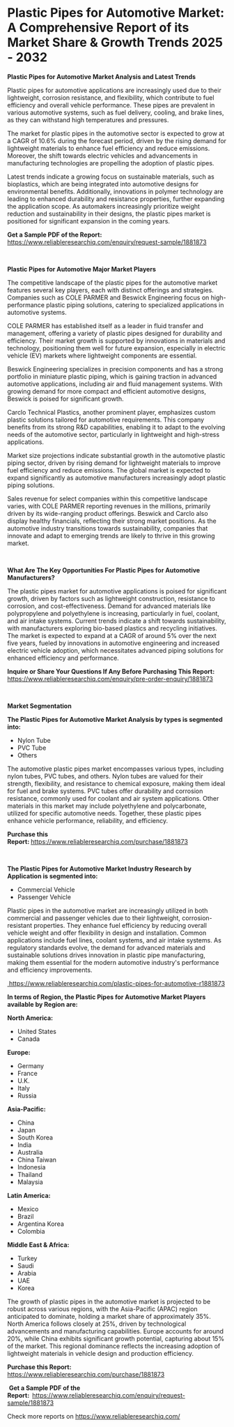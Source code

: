 <p><h1>Plastic Pipes for Automotive Market: A Comprehensive Report of its Market Share & Growth Trends 2025 - 2032</h1></p><p><strong>Plastic Pipes for Automotive Market Analysis and Latest Trends</strong></p>
<p><p>Plastic pipes for automotive applications are increasingly used due to their lightweight, corrosion resistance, and flexibility, which contribute to fuel efficiency and overall vehicle performance. These pipes are prevalent in various automotive systems, such as fuel delivery, cooling, and brake lines, as they can withstand high temperatures and pressures.</p><p>The market for plastic pipes in the automotive sector is expected to grow at a CAGR of 10.6% during the forecast period, driven by the rising demand for lightweight materials to enhance fuel efficiency and reduce emissions. Moreover, the shift towards electric vehicles and advancements in manufacturing technologies are propelling the adoption of plastic pipes. </p><p>Latest trends indicate a growing focus on sustainable materials, such as bioplastics, which are being integrated into automotive designs for environmental benefits. Additionally, innovations in polymer technology are leading to enhanced durability and resistance properties, further expanding the application scope. As automakers increasingly prioritize weight reduction and sustainability in their designs, the plastic pipes market is positioned for significant expansion in the coming years.</p></p>
<p><strong>Get a Sample PDF of the Report:&nbsp;</strong> <a href="https://www.reliableresearchiq.com/enquiry/request-sample/1881873?utm_campaign=3076&utm_medium=2&utm_source=Github&utm_content=ia&utm_term=03042025&utm_id=plastic-pipes-for-automotive">https://www.reliableresearchiq.com/enquiry/request-sample/1881873</a></p>
<p>&nbsp;</p>
<p><strong>Plastic Pipes for Automotive Major Market Players</strong></p>
<p><p>The competitive landscape of the plastic pipes for the automotive market features several key players, each with distinct offerings and strategies. Companies such as COLE PARMER and Beswick Engineering focus on high-performance plastic piping solutions, catering to specialized applications in automotive systems.</p><p>COLE PARMER has established itself as a leader in fluid transfer and management, offering a variety of plastic pipes designed for durability and efficiency. Their market growth is supported by innovations in materials and technology, positioning them well for future expansion, especially in electric vehicle (EV) markets where lightweight components are essential.</p><p>Beswick Engineering specializes in precision components and has a strong portfolio in miniature plastic piping, which is gaining traction in advanced automotive applications, including air and fluid management systems. With growing demand for more compact and efficient automotive designs, Beswick is poised for significant growth.</p><p>Carclo Technical Plastics, another prominent player, emphasizes custom plastic solutions tailored for automotive requirements. This company benefits from its strong R&D capabilities, enabling it to adapt to the evolving needs of the automotive sector, particularly in lightweight and high-stress applications.</p><p>Market size projections indicate substantial growth in the automotive plastic piping sector, driven by rising demand for lightweight materials to improve fuel efficiency and reduce emissions. The global market is expected to expand significantly as automotive manufacturers increasingly adopt plastic piping solutions.</p><p>Sales revenue for select companies within this competitive landscape varies, with COLE PARMER reporting revenues in the millions, primarily driven by its wide-ranging product offerings. Beswick and Carclo also display healthy financials, reflecting their strong market positions. As the automotive industry transitions towards sustainability, companies that innovate and adapt to emerging trends are likely to thrive in this growing market.</p></p>
<p>&nbsp;</p>
<p><strong>What Are The Key Opportunities For Plastic Pipes for Automotive Manufacturers?</strong></p>
<p><p>The plastic pipes market for automotive applications is poised for significant growth, driven by factors such as lightweight construction, resistance to corrosion, and cost-effectiveness. Demand for advanced materials like polypropylene and polyethylene is increasing, particularly in fuel, coolant, and air intake systems. Current trends indicate a shift towards sustainability, with manufacturers exploring bio-based plastics and recycling initiatives. The market is expected to expand at a CAGR of around 5% over the next five years, fueled by innovations in automotive engineering and increased electric vehicle adoption, which necessitates advanced piping solutions for enhanced efficiency and performance.</p></p>
<p><strong>Inquire or Share Your Questions If Any Before Purchasing This Report:</strong> <a href="https://www.reliableresearchiq.com/enquiry/pre-order-enquiry/1881873?utm_campaign=3076&utm_medium=2&utm_source=Github&utm_content=ia&utm_term=03042025&utm_id=plastic-pipes-for-automotive">https://www.reliableresearchiq.com/enquiry/pre-order-enquiry/1881873</a></p>
<p>&nbsp;</p>
<p><strong>Market Segmentation</strong></p>
<p><strong>The Plastic Pipes for Automotive Market Analysis by types is segmented into:</strong></p>
<p><ul><li>Nylon Tube</li><li>PVC Tube</li><li>Others</li></ul></p>
<p><p>The automotive plastic pipes market encompasses various types, including nylon tubes, PVC tubes, and others. Nylon tubes are valued for their strength, flexibility, and resistance to chemical exposure, making them ideal for fuel and brake systems. PVC tubes offer durability and corrosion resistance, commonly used for coolant and air system applications. Other materials in this market may include polyethylene and polycarbonate, utilized for specific automotive needs. Together, these plastic pipes enhance vehicle performance, reliability, and efficiency.</p></p>
<p><strong>Purchase this Report:&nbsp;</strong><a href="https://www.reliableresearchiq.com/purchase/1881873?utm_campaign=3076&utm_medium=2&utm_source=Github&utm_content=ia&utm_term=03042025&utm_id=plastic-pipes-for-automotive">https://www.reliableresearchiq.com/purchase/1881873</a></p>
<p>&nbsp;</p>
<p><strong>The Plastic Pipes for Automotive Market Industry Research by Application is segmented into:</strong></p>
<p><ul><li>Commercial Vehicle</li><li>Passenger Vehicle</li></ul></p>
<p><p>Plastic pipes in the automotive market are increasingly utilized in both commercial and passenger vehicles due to their lightweight, corrosion-resistant properties. They enhance fuel efficiency by reducing overall vehicle weight and offer flexibility in design and installation. Common applications include fuel lines, coolant systems, and air intake systems. As regulatory standards evolve, the demand for advanced materials and sustainable solutions drives innovation in plastic pipe manufacturing, making them essential for the modern automotive industry's performance and efficiency improvements.</p></p>
<p><a href="https://www.reliableresearchiq.com/plastic-pipes-for-automotive-r1881873?utm_campaign=3076&utm_medium=2&utm_source=Github&utm_content=ia&utm_term=03042025&utm_id=plastic-pipes-for-automotive">&nbsp;https://www.reliableresearchiq.com/plastic-pipes-for-automotive-r1881873</a></p>
<p><strong>In terms of Region, the Plastic Pipes for Automotive Market Players available by Region are:</strong></p>
<p>
    <p> <strong> North America: </strong>
        <ul>
            <li>United States</li>
            <li>Canada</li>
        </ul>
        </p> 
    <p> <strong> Europe: </strong>
        <ul>
            <li>Germany</li>
            <li>France</li>
            <li>U.K.</li>
            <li>Italy</li>
            <li>Russia</li>
        </ul>
        </p> 
    <p> <strong> Asia-Pacific: </strong>
        <ul>
            <li>China</li>
            <li>Japan</li>
            <li>South Korea</li>
            <li>India</li>
            <li>Australia</li>
            <li>China Taiwan</li>
            <li>Indonesia</li>
            <li>Thailand</li>
            <li>Malaysia</li>
        </ul>
        </p> 
    <p> <strong> Latin America: </strong>
        <ul>
            <li>Mexico</li>
            <li>Brazil</li>
            <li>Argentina Korea</li>
            <li>Colombia</li>
        </ul>
        </p> 
    <p> <strong> Middle East & Africa: </strong>
        <ul>
            <li>Turkey</li>
            <li>Saudi</li>
            <li>Arabia</li>
            <li>UAE</li>
            <li>Korea</li>
        </ul>
    </p>
    </p>
<p><p>The growth of plastic pipes in the automotive market is projected to be robust across various regions, with the Asia-Pacific (APAC) region anticipated to dominate, holding a market share of approximately 35%. North America follows closely at 25%, driven by technological advancements and manufacturing capabilities. Europe accounts for around 20%, while China exhibits significant growth potential, capturing about 15% of the market. This regional dominance reflects the increasing adoption of lightweight materials in vehicle design and production efficiency.</p></p>
<p><strong>Purchase this Report: </strong><a href="https://www.reliableresearchiq.com/purchase/1881873?utm_campaign=3076&utm_medium=2&utm_source=Github&utm_content=ia&utm_term=03042025&utm_id=plastic-pipes-for-automotive">https://www.reliableresearchiq.com/purchase/1881873</a></p>
<p>&nbsp;<strong>Get a Sample PDF of the Report:&nbsp;&nbsp;</strong><a href="https://www.reliableresearchiq.com/enquiry/request-sample/1881873?utm_campaign=3076&utm_medium=2&utm_source=Github&utm_content=ia&utm_term=03042025&utm_id=plastic-pipes-for-automotive">https://www.reliableresearchiq.com/enquiry/request-sample/1881873</a></p>
<p><strong></strong></p>
<p>Check more reports on <a href="https://www.reliableresearchiq.com/?utm_campaign=3076&utm_medium=2&utm_source=Github&utm_content=ia&utm_term=03042025&utm_id=plastic-pipes-for-automotive">https://www.reliableresearchiq.com/</a></p>
